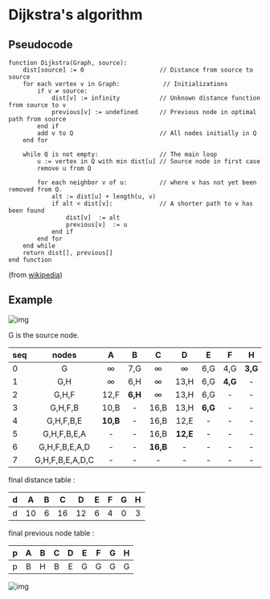 # Dijkstra's algorithm

## Pseudocode

```
function Dijkstra(Graph, source):
	dist[source] := 0                     // Distance from source to source
	for each vertex v in Graph:			   // Initializations
    	if v ≠ source:
			dist[v] := infinity           // Unknown distance function from source to v
			previous[v] := undefined      // Previous node in optimal path from source
		end if 
		add v to Q                        // All nodes initially in Q
	end for
 
	while Q is not empty:                 // The main loop
		u := vertex in Q with min dist[u] // Source node in first case
		remove u from Q   

		for each neighbor v of u:         // where v has not yet been removed from Q.
			alt := dist[u] + length(u, v)
			if alt < dist[v]:             // A shorter path to v has been found
				dist[v]  := alt 
				previous[v]  := u 
			end if
		end for
	end while
	return dist[], previous[]
end function
```
(from [wikipedia](http://en.wikipedia.org/wiki/Dijkstra%27s_algorithm))

## Example

![img](https://raw.github.com/yankuangshi/algorithms-training/master/Dijkstra/dijkstra_example.png)

G is the source node.

|seq|nodes|A  |B  |C  |D  |E  |F  |H  |
|---|:---:|:-:|:-:|:-:|:-:|:-:|:-:|:-:|
|0|G|∞|7,G|∞|∞|6,G|4,G|**3,G**|
|1|G,H|∞|6,H|∞|13,H|6,G|**4,G**|-|
|2|G,H,F|12,F|**6,H**|∞|13,H|6,G|-|-|
|3|G,H,F,B|10,B|-|16,B|13,H|**6,G**|-|-|
|4|G,H,F,B,E|**10,B**|-|16,B|12,E|-|-|-|
|5|G,H,F,B,E,A|-|-|16,B|**12,E**|-|-|-|
|6|G,H,F,B,E,A,D|-|-|**16,B**|-|-|-|-|
|7|G,H,F,B,E,A,D,C|-|-|-|-|-|-|-|

final distance table :

|d|A|B|C|D|E|F|G|H|
|---|:-:|:-:|:-:|:-:|:-:|:-:|:-:|:-:|
|d|10|6|16|12|6|4|0|3|

final previous node table : 

|p|A|B|C|D|E|F|G|H|
|---|:-:|:-:|:-:|:-:|:-:|:-:|:-:|:-:|
|p|B|H|B|E|G|G|G|G|

![img](https://raw.github.com/yankuangshi/algorithms-training/master/Dijkstra/dijkstra_result.png)



